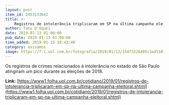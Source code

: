 ```yaml
---
layout: post
item_id: 2453133642
title: >-
    Registros de intolerância triplicaram em SP na última campanha eleitoral
author: Tatu D'Oquei
date: 2019-01-13 01:00:00
pub_date: 2019-01-13 01:00:00
time_added: 2019-01-13 18:42:40
category: avisamos
image: https://f.i.uol.com.br/fotografia/2019/01/12/15473226405c3a451015862_1547322640_3x2_rt.jpg
---
```


Os registros de crimes relacionados à intolerância no estado de São Paulo atingiram um pico durante as eleições de 2018.

**Link:** [https://www1.folha.uol.com.br/cotidiano/2019/01/registros-de-intolerancia-triplicaram-em-sp-na-ultima-campanha-eleitoral.shtml](https://www1.folha.uol.com.br/cotidiano/2019/01/registros-de-intolerancia-triplicaram-em-sp-na-ultima-campanha-eleitoral.shtml)

